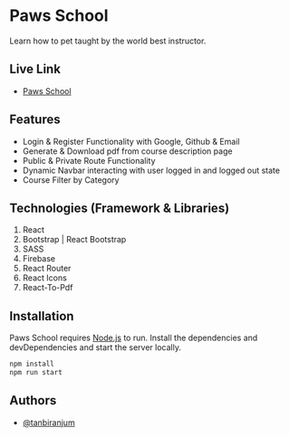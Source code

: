# Paws School
Learn how to pet taught by the world best instructor.

## Live Link
- [Paws School](https://paws-school.web.app/)

## Features
* Login & Register Functionality with Google, Github & Email
* Generate & Download pdf from course description page
* Public & Private Route Functionality
* Dynamic Navbar interacting with user logged in and logged out state
* Course Filter by Category

## Technologies (Framework & Libraries)
1. React
2. Bootstrap | React Bootstrap
3. SASS
4. Firebase
5. React Router
6. React Icons
7. React-To-Pdf

## Installation

Paws School requires [Node.js](https://nodejs.org/) to run.
Install the dependencies and devDependencies and start the server locally.

```sh
npm install
npm run start
```

## Authors
- [@tanbiranjum](https://www.github.com/tanbiranjum)